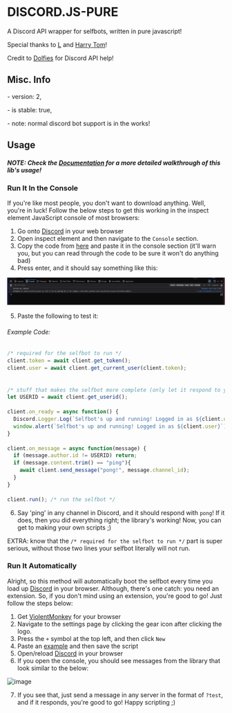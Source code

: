 # DISCORD.JS-PURE
A Discord API wrapper for selfbots, written in pure javascript!

Special thanks to [L](https://github.com/L5050) and [Harry Tom](https://stackoverflow.com/users/14836368/harry-tom)!

Credit to [Dolfies](https://github.com/dolfies) for Discord API help!

## Misc. Info

\- version: 2,

\- is stable: true,

\- note: normal discord bot support is in the works!

## Usage
##### NOTE: Check the [Documentation](https://github.com/13-05/discord.js-pure/wiki) for a more detailed walkthrough of this lib's usage!
### Run It In the Console
If you're like most people, you don't want to download anything. Well, you're in luck! Follow the below steps to get this working in the inspect element JavaScript console of most browsers:
1) Go onto [Discord](https://discord.com/app) in your web browser
2) Open inspect element and then navigate to the `Console` section.
3) Copy the code from [here](https://raw.githubusercontent.com/13-05/discord.js-pure/main/inspect-console/minified.js) and paste it in the console section (it'll warn you, but you can read through the code to be sure it won't do anything bad)
4) Press enter, and it should say something like this:

![image of inspect console displaying stuff](https://raw.githubusercontent.com/13-05/discord.js-pure/main/images/image.png)

5) Paste the following to test it:
###### Example Code: 
```js
/* required for the selfbot to run */
client.token = await client.get_token();
client.user = await client.get_current_user(client.token);


/* stuff that makes the selfbot more complete (only let it respond to you) */
let USERID = await client.get_userid();

client.on_ready = async function() {
  Discord.Logger.Log(`Selfbot's up and running! Logged in as ${client.user}`);
  window.alert(`Selfbot's up and running! Logged in as ${client.user}`);
}

client.on_message = async function(message) {
  if (message.author.id != USERID) return;
  if (message.content.trim() == "ping"){
    await client.send_message("pong!", message.channel_id);
  }
}

client.run(); /* run the selfbot */
```

6) Say 'ping' in any channel in Discord, and it should respond with `pong`! If it does, then you did everything right; the library's working! Now, you can get to making your own scripts ;)

EXTRA: know that the `/* required for the selfbot to run */` part is super serious, without those two lines your selfbot literally will not run.

### Run It Automatically
Alright, so this method will automatically boot the selfbot every time you load up [Discord](https://discord.com/app) in your browser. Although, there's one catch: you need an extension. So, if you don't mind using an extension, you're good to go! Just follow the steps below:
1) Get [ViolentMonkey](https://violentmonkey.github.io/) for your browser
2) Navigate to the settings page by clicking the gear icon after clicking the logo.
3) Press the `+` symbol at the top left, and then click `New`
4) Paste an [example](https://github.com/13-05/discord.js-pure/blob/main/examples/slightly_advanced_selfbot.user.js) and then save the script
5) Open/reload [Discord](https://discord.com/app) in your browser
6) If you open the console, you should see messages from the library that look similar to the below:

![image](https://user-images.githubusercontent.com/64506392/158729759-e62f079b-ed43-4d8a-966e-9829da85ed39.png)

7) If you see that, just send a message in any server in the format of `?test`, and if it responds, you're good to go! Happy scripting ;)
